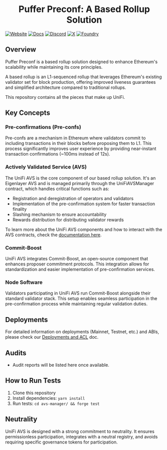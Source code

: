 # <h1 align="center">Puffer Preconf: A Based Rollup Solution</h1>

[![Website][Website-badge]][Website] [![Docs][docs-badge]][docs]
[![Discord][discord-badge]][discord] [![X][X-badge]][X] [![Foundry][foundry-badge]][foundry]

[Website-badge]: https://img.shields.io/badge/WEBSITE-8A2BE2
[Website]: https://unifi.puffer.fi
[X-badge]: https://img.shields.io/twitter/follow/puffer_unifi
[X]: https://twitter.com/puffer_unifi
[discord-badge]: https://dcbadge.vercel.app/api/server/pufferfi?style=flat
[discord]: https://discord.gg/pufferfi
[docs-badge]: https://img.shields.io/badge/DOCS-8A2BE2
[docs]: https://unifi.puffer.fi/files/Puffer-UniFi-Litepaper.pdf
[foundry]: https://getfoundry.sh
[foundry-badge]: https://img.shields.io/badge/Built%20with-Foundry-FFDB1C.svg

## Overview

Puffer Preconf is a based rollup solution designed to enhance Ethereum's scalability while maintaining its core principles.

A based rollup is an L1-sequenced rollup that leverages Ethereum's existing validator set for block production, offering improved liveness guarantees and simplified architecture compared to traditional rollups.

This repository contains all the pieces that make up UniFi.

## Key Concepts

### Pre-confirmations (Pre-confs)

Pre-confs are a mechanism in Ethereum where validators commit to including transactions in their blocks before proposing them to L1. This process significantly improves user experience by providing near-instant transaction confirmations (~100ms instead of 12s).

### Actively Validated Service (AVS)
The UniFi AVS is the core component of our based rollup solution. It's an Eigenlayer AVS and is managed primarily through the UniFiAVSManager contract, which handles critical functions such as:

- Registration and deregistration of operators and validators
- Implementation of the pre-confirmation system for faster transaction finality
- Slashing mechanism to ensure accountability
- Rewards distribution for distributing validator rewards

To learn more about the UniFi AVS components and how to interact with the AVS contracts, check the [documentation here](avs-manager/docs/readme.md).

### Commit-Boost

UniFi AVS integrates Commit-Boost, an open-source component that enhances proposer commitment protocols. This integration allows for standardization and easier implementation of pre-confirmation services.

### Node Software

Validators participating in UniFi AVS run Commit-Boost alongside their standard validator stack. This setup enables seamless participation in the pre-confirmation process while maintaining regular validation duties.

## Deployments

For detailed information on deployments (Mainnet, Testnet, etc.) and ABIs, please check our [Deployments and ACL](./docs/README.md) doc.

## Audits

- Audit reports will be listed here once available.

## How to Run Tests

1. Clone this repository
2. Install dependencies: `yarn install`
3. Run tests: `cd avs-manager/ && forge test`


## Neutrality

UniFi AVS is designed with a strong commitment to neutrality. It ensures permissionless participation, integrates with a neutral registry, and avoids requiring specific governance tokens for participation.
